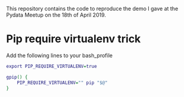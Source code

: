 This repository contains the code to reproduce the demo I gave at the Pydata Meetup on the 18th of April 2019.

# Pip require virtualenv trick

Add the following lines to your bash_profile

```dot
export PIP_REQUIRE_VIRTUALENV=true

gpip() {
    PIP_REQUIRE_VIRTUALENV="" pip "$@"
}
```
